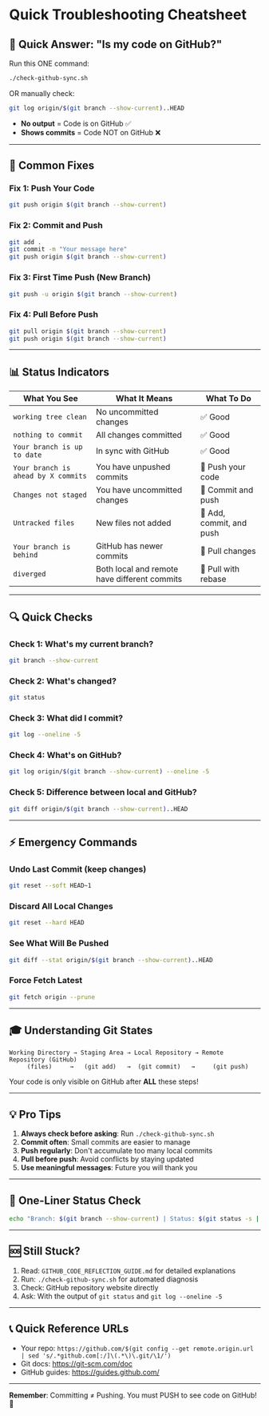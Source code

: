 # Quick Troubleshooting Cheatsheet

## 🎯 Quick Answer: "Is my code on GitHub?"

Run this ONE command:
```bash
./check-github-sync.sh
```

OR manually check:
```bash
git log origin/$(git branch --show-current)..HEAD
```
- **No output** = Code is on GitHub ✅
- **Shows commits** = Code NOT on GitHub ❌

---

## 🚀 Common Fixes

### Fix 1: Push Your Code
```bash
git push origin $(git branch --show-current)
```

### Fix 2: Commit and Push
```bash
git add .
git commit -m "Your message here"
git push origin $(git branch --show-current)
```

### Fix 3: First Time Push (New Branch)
```bash
git push -u origin $(git branch --show-current)
```

### Fix 4: Pull Before Push
```bash
git pull origin $(git branch --show-current)
git push origin $(git branch --show-current)
```

---

## 📊 Status Indicators

| What You See | What It Means | What To Do |
|-------------|---------------|------------|
| `working tree clean` | No uncommitted changes | ✅ Good |
| `nothing to commit` | All changes committed | ✅ Good |
| `Your branch is up to date` | In sync with GitHub | ✅ Good |
| `Your branch is ahead by X commits` | You have unpushed commits | 🔧 Push your code |
| `Changes not staged` | You have uncommitted changes | 🔧 Commit and push |
| `Untracked files` | New files not added | 🔧 Add, commit, and push |
| `Your branch is behind` | GitHub has newer commits | 🔧 Pull changes |
| `diverged` | Both local and remote have different commits | 🔧 Pull with rebase |

---

## 🔍 Quick Checks

### Check 1: What's my current branch?
```bash
git branch --show-current
```

### Check 2: What's changed?
```bash
git status
```

### Check 3: What did I commit?
```bash
git log --oneline -5
```

### Check 4: What's on GitHub?
```bash
git log origin/$(git branch --show-current) --oneline -5
```

### Check 5: Difference between local and GitHub?
```bash
git diff origin/$(git branch --show-current)..HEAD
```

---

## ⚡ Emergency Commands

### Undo Last Commit (keep changes)
```bash
git reset --soft HEAD~1
```

### Discard All Local Changes
```bash
git reset --hard HEAD
```

### See What Will Be Pushed
```bash
git diff --stat origin/$(git branch --show-current)..HEAD
```

### Force Fetch Latest
```bash
git fetch origin --prune
```

---

## 🎓 Understanding Git States

```
Working Directory → Staging Area → Local Repository → Remote Repository (GitHub)
     (files)     →   (git add)   →  (git commit)   →     (git push)
```

Your code is only visible on GitHub after **ALL** these steps!

---

## 💡 Pro Tips

1. **Always check before asking**: Run `./check-github-sync.sh`
2. **Commit often**: Small commits are easier to manage
3. **Push regularly**: Don't accumulate too many local commits
4. **Pull before push**: Avoid conflicts by staying updated
5. **Use meaningful messages**: Future you will thank you

---

## 📱 One-Liner Status Check

```bash
echo "Branch: $(git branch --show-current) | Status: $(git status -s | wc -l) files changed | Unpushed: $(git log origin/$(git branch --show-current)..HEAD --oneline 2>/dev/null | wc -l) commits"
```

---

## 🆘 Still Stuck?

1. Read: `GITHUB_CODE_REFLECTION_GUIDE.md` for detailed explanations
2. Run: `./check-github-sync.sh` for automated diagnosis
3. Check: GitHub repository website directly
4. Ask: With the output of `git status` and `git log --oneline -5`

---

## 📞 Quick Reference URLs

- Your repo: `https://github.com/$(git config --get remote.origin.url | sed 's/.*github.com[:/]\(.*\)\.git/\1/')`
- Git docs: https://git-scm.com/doc
- GitHub guides: https://guides.github.com/

---

**Remember**: Committing ≠ Pushing. You must PUSH to see code on GitHub! 🚀
